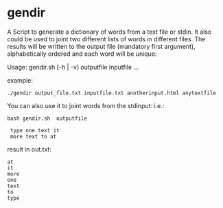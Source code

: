 gendir
======
A Script to generate a dictionary of words from a text file or stdin. It also could be used to joint two different lists of words in different files. The results will be written to the output file (mandatory first argument), alphabetically ordered and each word will be unique:

Usage:
  gendir.sh [-h | -v] outputfile inputfile ...

example:
```
./gendir output_file.txt inputfile.txt anotherinput.html anytextfile 
```

You can also use it to joint words from the stdinput:
i.e.: 
```
bash gendir.sh  outputfile 
 
 type one text it
 more text to at
```
 result in out.txt:
```
at
it
more
one
text
to
type
``` 
 
